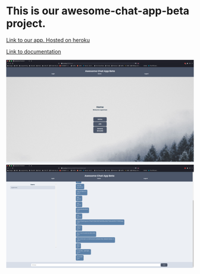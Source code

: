 # This is our awesome-chat-app-beta project.

[Link to our app. Hosted on heroku](https://awesome-chat-app-beta.herokuapp.com/)

[Link to documentation](https://gitlab.metropolia.fi/matiasva/awesome-chat-app/-/wikis/home)

![Screenshot](screenshot_1.png)
![Screenshot](screenshot_2.png)
